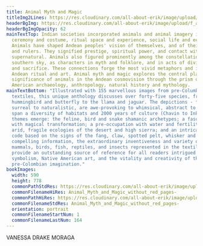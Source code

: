 ```yaml
---
title: Animal Myth and Magic
titleImg2Lines: https://res.cloudinary.com/all-about-erik/image/upload/v1586992211/Publications/3.%20Animal%20Myth%20and%20Magic/animalmythmagic_-_cropped_fdlmnj.png
headerBgImg: https://res.cloudinary.com/all-about-erik/image/upload/f_auto/v1586898832/Publications/3.%20Animal%20Myth%20and%20Magic/banner-h061_zya2mk.jpg
headerBgImgOpacity: 62
mainTextTop: Indian societies incorporated animals and animal imagery into
  ceremony and costume, ritual space and experience, social life and economy.
  Animals have shaped Andean peoples' vision of themselves, and of their shamans
  and rulers. They signified prestige, spiritual power, and contact with the
  supernatural. Animals also figured prominently among the constellations of the
  southern sky, as characters in myth and folklore, and in acts of divination
  and sacrifice. These connections forge the most vivid metaphors and icons of
  Andean ritual and art. Animal myth and magic explores the central place and
  significance of animals in the Andean cosmovision through the prism of South
  American archaeology, anthropology, natural history and mythology.
mainTextBottom: "Illustrated with 155 marvellous images from pre-Columbian
  textiles, this unique anthology discusses over forty-five species, from the
  hummingbird and butterfly to the llama and jaguar. The depictions - from
  surreal to naturalistic, are awe-provoking to whimsical, abstract to totemic -
  span a diversity of habitats and 2000 years of culture (Chavin to Inka). Key
  themes emerge: the feline, bird and snake shamanic archetypes; a fascination
  with magical transformation; a pre-occupation with water and fertility in the
  arid, fragile ecologies of the desert and high sierra; and an intricate visual
  code based on the signs of the fang, claw, spotted pelt, whisker and wing. The
  compelling information, the extraordinary inventiveness and variety of
  mammals, birds, fish, reptiles, and insects represented in the textile art,
  provide an outstanding source of reference for all readers intrigued by animal
  symbolism, Native American art, and the vitality and creativity of the
  pre-Colombian imagination."
bookImages:
  width: 590
  height: 778
  commonPathStdRes: https://res.cloudinary.com/all-about-erik/image/upload/f_auto/v1588457871/Publications/3.%20Animal%20Myth%20and%20Magic/Book%20Images/FullScreen/
  commonFilenameHiRes: Animal_Myth_and_Magic_without_red_pages-
  commonPathHiRes: https://res.cloudinary.com/all-about-erik/image/upload/f_auto/v1588457978/Publications/3.%20Animal%20Myth%20and%20Magic/Book%20Images/Large%20File%20Size/
  commonFilenameStdRes: Animal_Myth_and_Magic_without_red_pages-
  orientation: portrait
  commonFilenameStartNum: 1
  commonFilenameLastNum: 164
---
```

VANESSA DRAKE MORAGA
